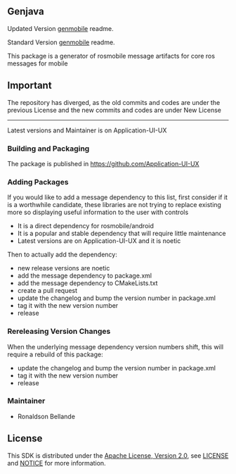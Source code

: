 ## Genjava

Updated Version [genmobile](https://github.com/Application-UI-UX/genmobile) readme.

Standard Version [genmobile](https://github.com/rosmobile/genmobile) readme.

This package is a generator of rosmobile message artifacts for core ros messages for mobile

## Important
The repository has diverged, as the old commits and codes are under the previous License and
the new commits and codes are under New License

----

Latest versions and Maintainer is on Application-UI-UX

### Building and Packaging
The package is published in https://github.com/Application-UI-UX

### Adding Packages

If you would like to add a message dependency to this list, first consider if it is a worthwhile candidate, these libraries 
are not trying  to replace existing more so displaying useful information to the user with controls

* It is a direct dependency for rosmobile/android
* It is a popular and stable dependency that will require little maintenance
* Latest versions are on Application-UI-UX and it is noetic

Then to actually add the dependency:

* new release versions are noetic
* add the message dependency to package.xml
* add the message dependency to CMakeLists.txt
* create a pull request
* update the changelog and bump the version number in package.xml
* tag it with the new version number
* release

### Rereleasing Version Changes

When the underlying message dependency version numbers shift, this will
require a rebuild of this package:

* update the changelog and bump the version number in package.xml
* tag it with the new version number
* release

### Maintainer
* Ronaldson Bellande


## License
This SDK is distributed under the [Apache License, Version 2.0](https://www.apache.org/licenses/LICENSE-2.0), see [LICENSE](https://github.com/Application-UI-UX/rosmobile_build_tools/blob/master/LICENSE) and [NOTICE](https://github.com/Application-UI-UX//blob/master/LICENSE) for more information.
